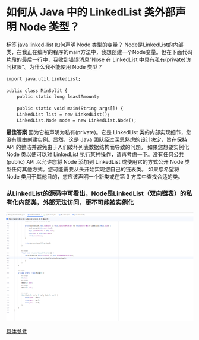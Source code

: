 


#  如何从 Java 中的 LinkedList 类外部声明 Node 类型？

标签 [java](https://www.coder.work/blog?tag=java) [linked-list](https://www.coder.work/blog?tag=linked-list)
如何声明 Node 类型的变量？ Node是LinkedList的内部类，在我正在编写的程序的main方法中，我想创建一个Node变量。但在下面代码片段的最后一行中，我收到错误消息“Nose 在 LinkedList 中具有私有(private)访问权限”。为什么我不能使用 Node 类型？

```
import java.util.LinkedList;

public class MinSplit {
    public static long leastAmount;

    public static void main(String args[]) {
    LinkedList list = new LinkedList();
    LinkedList.Node node = new LinkedList.Node();
```

**最佳答案**
因为它被声明为私有(private)。它是 LinkedList 类的内部实现细节，您没有理由创建实例。显然，这是 Java 团队经过深思熟虑的设计决定，旨在保持 API 的整洁并避免由于人们破坏列表数据结构而导致的问题。
如果您想要实例化 Node 类以便可以对 LinkedList 执行某种操作，请再考虑一下。没有任何公共(public) API 以允许您将 Node 添加到 LinkedList 或使用它的方式公开 Node 类型任何其他方式。您可能需要从头开始实现您自己的链表类。
如果您希望将 Node 类用于其他目的，您应该声明一个新类或在第 3 方库中查找合适的类。

### 从LinkedList的源码中可看出，Node是LinkedList（双向链表）的私有化内部类，外部无法访问，更不可能被实例化
![img_6.png](../datastruct/img/img_6.png)

[具体参考](https://www.codenong.com/31178688/)
